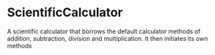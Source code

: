 # ScientificCalculator
A scientific calculator that borrows the default calculator methods of addition, subtraction, division and multiplication. It then initiates its own methods 
